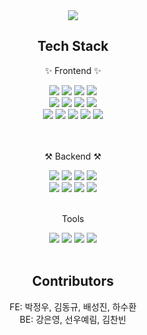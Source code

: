 <div align="center">
  <img src="https://capsule-render.vercel.app/api?type=cylinder&color=auto&height=150&section=header&text=66challenge&fontSize=70">
  <h2>Tech Stack</h2>

  <p>✨ Frontend ✨</p>
    <img src="https://img.shields.io/badge/TypeScript-3178C6?style=flat&logo=TypeScript&logoColor=white"/>
    <img src="https://img.shields.io/badge/Next.js-000000?style=flat&logo=Next.js&logoColor=white"/>
    <img src="https://img.shields.io/badge/PWA-5A0FC8?style=flat&logo=PWA&logoColor=white"/>
    <img src="https://img.shields.io/badge/Firebase-FFCA28?style=flat&logo=Firebase&logoColor=white"/></br>
    <img src="https://img.shields.io/badge/Styled Components-DB7093?style=flat&logo=styled-components&logoColor=white"/>
    <img src="https://img.shields.io/badge/Tailwind CSS-06B6D4?style=flat&logo=Tailwind CSS&logoColor=white"/>
    <img src="https://img.shields.io/badge/Prettier-F7B93E?style=flat&logo=Prettier&logoColor=white"/>
    <img src="https://img.shields.io/badge/Redux-764ABC?style=flat&logo=Redux&logoColor=white"/></br>
    <img src="https://img.shields.io/badge/Chart.js-FF6384?style=flat&logo=Chart.js&logoColor=white"/>
    <img src="https://img.shields.io/badge/Amazon AWS-232F3E?style=flat&logo=Amazon AWS&logoColor=white"/>
    <img src="https://img.shields.io/badge/Jenkins-D24939?style=flat&logo=Jenkins&logoColor=white"/>
    <img src="https://img.shields.io/badge/PM2-2B037A?style=flat&logo=PM2&logoColor=white"/>
    <img src="https://img.shields.io/badge/NGINX-009639?style=flat&logo=NGINX&logoColor=white"/>
    </br>
    </br>
    </br>
  <p>⚒ Backend ⚒</p>
    <img src="https://img.shields.io/badge/Spring-6DB33F?style=flat&logo=Spring&logoColor=white"/>
    <img src="https://img.shields.io/badge/Spring Security-6DB33F?style=flat&logo=Spring Security&logoColor=white"/>
    <img src="https://img.shields.io/badge/Spring Boot-6DB33F?style=flat&logo=Spring Boot&logoColor=white"/>
    <img src="https://img.shields.io/badge/Tomcat-F8DC75?style=flat&logo=Apache Tomcat&logoColor=white"/>
    </br>
    <img src="https://img.shields.io/badge/Github Actions-2088FF?style=flat&logo=Github Actions&logoColor=white"/>
    <img src="https://img.shields.io/badge/NGINX-009639?style=flat&logo=NGINX&logoColor=white"/>
    <img src="https://img.shields.io/badge/Amazon AWS-232F3E?style=flat&logo=Amazon AWS&logoColor=white"/>
    <img src="https://img.shields.io/badge/MySQL-4479A1?style=flat&logo=MySQL&logoColor=white"/> 
    </br>
    </br>
   <p>Tools</p>
     <img src="https://img.shields.io/badge/Notion-000000?style=flat&logo=Notion&logoColor=white"/>
     <img src="https://img.shields.io/badge/Github-181717?style=flat&logo=Github&logoColor=white"/>
     <img src="https://img.shields.io/badge/IntelliJ IDEA-000009?style=flat&logo=IntelliJ IDEA&logoColor=white"/>
     <img src="https://img.shields.io/badge/Visual Studio Code-007ACC?style=flat&logo=Visual Studio Code&logoColor=white"/>
    </br>
    </br>


## Contributors

FE: 박정우, 김동규, 배성진, 하수환</br>
BE: 강은영, 선우예림, 김찬빈
</div>
